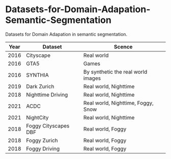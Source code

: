 # Datasets-for-Domain-Adapation-Semantic-Segmentation
Datasets for Domain Adapation in semantic segmentation.

| Year | Dataset              | Scence                             |
| :--: | -------------------- | ---------------------------------- |
| 2016 | Cityscape            | Real world                         |
| 2016 | GTA5                 | Games                              |
| 2016 | SYNTHIA              | By synthetic the real world images |
| 2019 | Dark Zurich          | Real world, Nighttime              |
| 2018 | Nighttime Driving    | Real world, Nighttime              |
| 2021 | ACDC                 | Real world, Nighttime, Foggy, Snow |
| 2021 | NightCity            | Real world, Nighttime              |
| 2018 | Foggy Cityscapes DBF | Real world, Foggy                  |
| 2018 | Foggy Zurich         | Real world, Foggy                  |
| 2018 | Foggy Driving        | Real world, Foggy                  |

